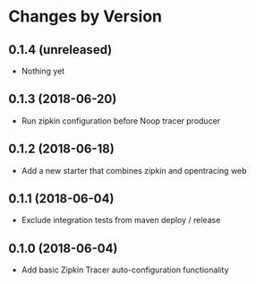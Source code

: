 Changes by Version
==================

0.1.4 (unreleased)
-------------------

- Nothing yet


0.1.3 (2018-06-20)
-------------------

- Run zipkin configuration before Noop tracer producer


0.1.2 (2018-06-18)
-------------------

- Add a new starter that combines zipkin and opentracing web


0.1.1 (2018-06-04)
-------------------

- Exclude integration tests from maven deploy / release

0.1.0 (2018-06-04)
-------------------

- Add basic Zipkin Tracer auto-configuration functionality
